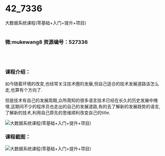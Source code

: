 # 42_7336
大数据系统课程(零基础+入门+提升+项目)
<br/></br>
<h3>微:mukewang8 资源编号：527336</h3>
<br/></br>
<h3>课程介绍：</h3>
<p>如今随着环境的改变,也经常关注技术圈的发展,但自己适合的技术发展道路该怎么走,也算有个方向了.</p>
<p>但是技术有自己的发展周期,众所周知的很多语言技术已经在长久的历史发展中掩埋,这期间不少的程序员也走出的自己的发展道路,有的去了解新的发展趋势的语言,了解新的技术,利用自己原先的思维顺利改变自己的title.</p>
<p><img src="https://www.ko996.com/wp-content/uploads/img/2019/09/2-93-300x232.png" alt="大数据系统课程(零基础+入门+提升+项目)"></p>
<h3>课程截图：</h3>
<p><img src="https://www.ko996.com/wp-content/uploads/img/2019/09/1-76.png" alt="大数据系统课程(零基础+入门+提升+项目)"></p>
